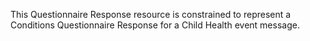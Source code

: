 This Questionnaire Response resource is constrained to represent a Conditions Questionnaire Response for a Child Health event message.